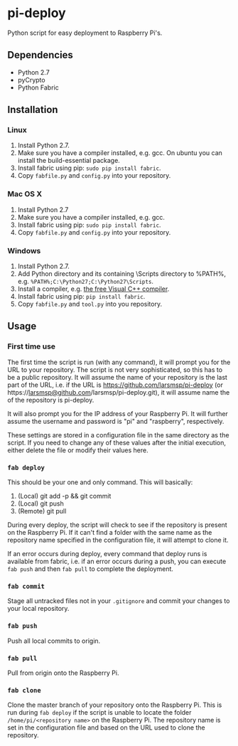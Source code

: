 # pi-deploy

Python script for easy deployment to Raspberry Pi's.

## Dependencies

* Python 2.7
* pyCrypto
* Python Fabric

## Installation

### Linux

1. Install Python 2.7.
2. Make sure you have a compiler installed, e.g. gcc. On ubuntu you can install the build-essential package.
3. Install fabric using pip: `sudo pip install fabric`.
4. Copy `fabfile.py` and `config.py` into your repository.

### Mac OS X

1. Install Python 2.7
2. Make sure you have a compiler installed, e.g. gcc.
3. Install fabric using pip: `sudo pip install fabric`.
4. Copy `fabfile.py` and `config.py` into your repository.

### Windows

1. Install Python 2.7.
2. Add Python directory and its containing \Scripts directory to %PATH%, e.g. `%PATH%;C:\Python27;C:\Python27\Scripts`.
3. Install a compiler, e.g. [the free Visual C++ compiler](https://www.microsoft.com/en-us/download/details.aspx?id=44266).
4. Install fabric using pip: `pip install fabric`.
5. Copy `fabfile.py` and `tool.py` into you repository.

## Usage

### First time use

The first time the script is run (with any command), it will prompt you for the URL to your repository. The script is not very sophisticated, so this has to be a public repository. It will assume the name of your repository is the last part of the URL, i.e. if the URL is https://github.com/larsmsp/pi-deploy (or https://larsmsp@github.com/larsmsp/pi-deploy.git), it will assume name the of the repository is pi-deploy.

It will also prompt you for the IP address of your Raspberry Pi. It will further assume the username and password is "pi" and "raspberry", respectively.

These settings are stored in a configuration file in the same directory as the script. If you need to change any of these values after the initial execution, either delete the file or modify their values here.

### `fab deploy`

This should be your one and only command. This will basically:

1. (Local) git add -p && git commit
2. (Local) git push
3. (Remote) git pull

During every deploy, the script will check to see if the repository is present on the Raspberry Pi. If it can't find a folder with the same name as the repository name specified in the configuration file, it will attempt to clone it.

If an error occurs during deploy, every command that deploy runs is available from fabric, i.e. if an error occurs during a push, you can execute `fab push` and then `fab pull` to complete the deployment.

### `fab commit`

Stage all untracked files not in your `.gitignore` and commit your changes to your local repository.

### `fab push`

Push all local commits to origin.

### `fab pull`

Pull from origin onto the Raspberry Pi.

### `fab clone`

Clone the master branch of your repository onto the Raspberry Pi. This is run during `fab deploy` if the script is unable to locate the folder `/home/pi/<repository name>` on the Raspberry Pi. The repository name is set in the configuration file and based on the URL used to clone the repository.
